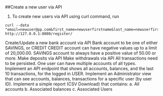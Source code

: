 ##Create a new user via API
1. To create new users via API using curl command, run
```
curl --data "email=newuser@pp.com&first_name=newuserfirstname&last_name=newuserfirstname&password=1234" http://127.0.0.1:8000/register/
```
Create/Update a new bank account via API
Bank account to be one of either SAVINGS, or CREDIT
CREDIT account can have negative values up to a limit of 20,000.00.
SAVINGS account to always have a positive value of 50.00 or more.
Make deposits via API
Make withdrawals via API
All transactions need to be persisted.
One user can have multiple accounts of all types.
Implement an API endpoint that shows all accounts, balances, and the last 10 transactions, for the logged in USER.
Implement an Administrator view that can see accounts, balances, transactions for a specific user (by user ID).
Implement a simple report (CSV Download) that contains: a. All accounts b. Associated balances c. Associated Users
